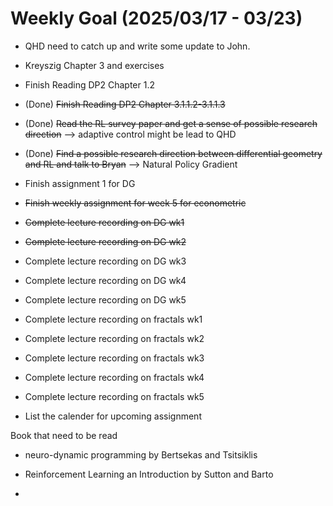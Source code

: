 # Weekly Goal (2025/03/17 - 03/23)
- QHD need to catch up and write some update to John. 
- Kreyszig Chapter 3 and exercises
- Finish Reading DP2 Chapter 1.2
- (Done) ~~Finish Reading DP2 Chapter 3.1.1.2-3.1.1.3~~
- (Done) ~~Read the RL survey paper and get a sense of possible research direction~~ --> adaptive control might be lead to QHD
- (Done) ~~Find a possible research direction between differential geometry and RL and talk to Bryan~~ --> Natural Policy Gradient
- Finish assignment 1 for DG
- ~~Finish weekly assignment for week 5 for econometric~~
- ~~Complete lecture recording on DG wk1~~
- ~~Complete lecture recording on DG wk2~~
- Complete lecture recording on DG wk3
- Complete lecture recording on DG wk4
- Complete lecture recording on DG wk5
- Complete lecture recording on fractals wk1
- Complete lecture recording on fractals wk2
- Complete lecture recording on fractals wk3
- Complete lecture recording on fractals wk4
- Complete lecture recording on fractals wk5

- List the calender for upcoming assignment

Book that need to be read

- neuro-dynamic programming by Bertsekas and Tsitsiklis

- Reinforcement Learning an Introduction by Sutton and Barto
- 
